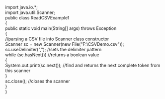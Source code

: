 import java.io.*;  
import java.util.Scanner;  
public class ReadCSVExample1  
{  
public static void main(String[] args) throws Exception  
{  
//parsing a CSV file into Scanner class constructor  
Scanner sc = new Scanner(new File("F:\\CSVDemo.csv"));  
sc.useDelimiter(",");   //sets the delimiter pattern  
while (sc.hasNext())  //returns a boolean value  
{  
System.out.print(sc.next());  //find and returns the next complete token from this scanner  
}   
sc.close();  //closes the scanner  
}  
}  